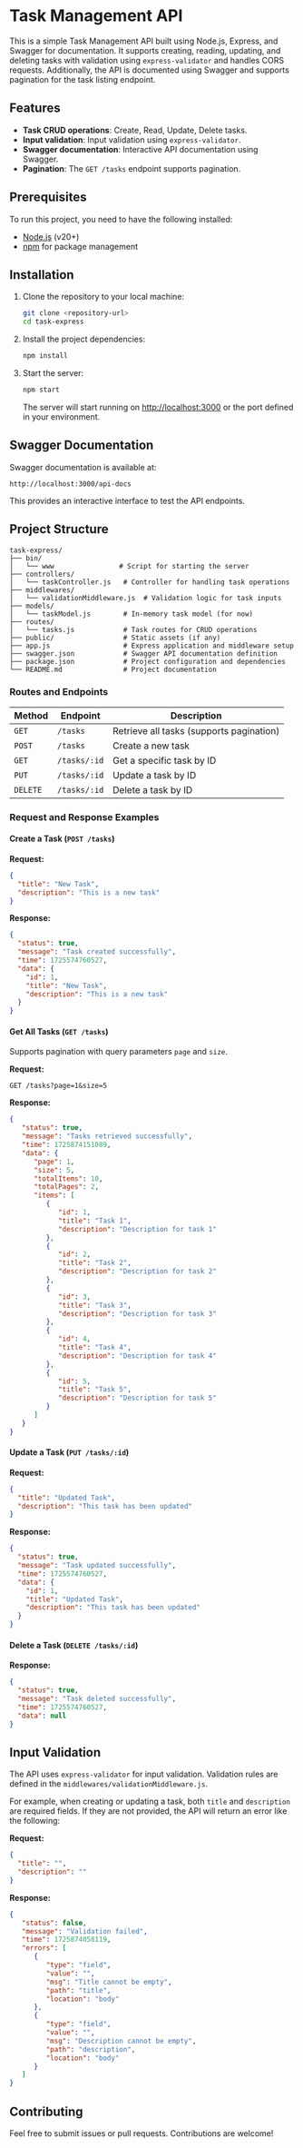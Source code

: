 
# Task Management API

This is a simple Task Management API built using Node.js, Express, and Swagger for documentation. It supports creating, reading, updating, and deleting tasks with validation using `express-validator` and handles CORS requests. Additionally, the API is documented using Swagger and supports pagination for the task listing endpoint.

## Features

- **Task CRUD operations**: Create, Read, Update, Delete tasks.
- **Input validation**: Input validation using `express-validator`.
- **Swagger documentation**: Interactive API documentation using Swagger.
- **Pagination**: The `GET /tasks` endpoint supports pagination.

## Prerequisites

To run this project, you need to have the following installed:

- [Node.js](https://nodejs.org/) (v20+)
- [npm](https://www.npmjs.com/) for package management

## Installation

1. Clone the repository to your local machine:
   
   ```bash
   git clone <repository-url>
   cd task-express
   ```

2. Install the project dependencies:

   ```bash
   npm install
   ```

3. Start the server:

   ```bash
   npm start
   ```

   The server will start running on [http://localhost:3000](http://localhost:3000) or the port defined in your environment.

## Swagger Documentation

Swagger documentation is available at:

```
http://localhost:3000/api-docs
```

This provides an interactive interface to test the API endpoints.

## Project Structure

```
task-express/
├── bin/
│   └── www                # Script for starting the server
├── controllers/
│   └── taskController.js   # Controller for handling task operations
├── middlewares/
│   └── validationMiddleware.js  # Validation logic for task inputs
├── models/
│   └── taskModel.js        # In-memory task model (for now)
├── routes/
│   └── tasks.js            # Task routes for CRUD operations
├── public/                 # Static assets (if any)
├── app.js                  # Express application and middleware setup
├── swagger.json            # Swagger API documentation definition
├── package.json            # Project configuration and dependencies
└── README.md               # Project documentation
```

### Routes and Endpoints

| Method   | Endpoint     | Description                              |
|----------|--------------|------------------------------------------|
| `GET`    | `/tasks`     | Retrieve all tasks (supports pagination) |
| `POST`   | `/tasks`     | Create a new task                        |
| `GET`    | `/tasks/:id` | Get a specific task by ID                |
| `PUT`    | `/tasks/:id` | Update a task by ID                      |
| `DELETE` | `/tasks/:id` | Delete a task by ID                      |

### Request and Response Examples

#### Create a Task (`POST /tasks`)

**Request:**

```json
{
  "title": "New Task",
  "description": "This is a new task"
}
```

**Response:**

```json
{
  "status": true,
  "message": "Task created successfully",
  "time": 1725574760527,
  "data": {
    "id": 1,
    "title": "New Task",
    "description": "This is a new task"
  }
}
```

#### Get All Tasks (`GET /tasks`)

Supports pagination with query parameters `page` and `size`.

**Request:**

```
GET /tasks?page=1&size=5
```

**Response:**

```json
{
   "status": true,
   "message": "Tasks retrieved successfully",
   "time": 1725874151089,
   "data": {
      "page": 1,
      "size": 5,
      "totalItems": 10,
      "totalPages": 2,
      "items": [
         {
            "id": 1,
            "title": "Task 1",
            "description": "Description for task 1"
         },
         {
            "id": 2,
            "title": "Task 2",
            "description": "Description for task 2"
         },
         {
            "id": 3,
            "title": "Task 3",
            "description": "Description for task 3"
         },
         {
            "id": 4,
            "title": "Task 4",
            "description": "Description for task 4"
         },
         {
            "id": 5,
            "title": "Task 5",
            "description": "Description for task 5"
         }
      ]
   }
}
```

#### Update a Task (`PUT /tasks/:id`)

**Request:**

```json
{
  "title": "Updated Task",
  "description": "This task has been updated"
}
```

**Response:**

```json
{
  "status": true,
  "message": "Task updated successfully",
  "time": 1725574760527,
  "data": {
    "id": 1,
    "title": "Updated Task",
    "description": "This task has been updated"
  }
}
```

#### Delete a Task (`DELETE /tasks/:id`)

**Response:**

```json
{
  "status": true,
  "message": "Task deleted successfully",
  "time": 1725574760527,
  "data": null
}
```

## Input Validation

The API uses `express-validator` for input validation. Validation rules are defined in the `middlewares/validationMiddleware.js`.

For example, when creating or updating a task, both `title` and `description` are required fields. If they are not provided, the API will return an error like the following:

**Request:**

```json
{
  "title": "",
  "description": ""
}
```

**Response:**

```json
{
   "status": false,
   "message": "Validation failed",
   "time": 1725874058119,
   "errors": [
      {
         "type": "field",
         "value": "",
         "msg": "Title cannot be empty",
         "path": "title",
         "location": "body"
      },
      {
         "type": "field",
         "value": "",
         "msg": "Description cannot be empty",
         "path": "description",
         "location": "body"
      }
   ]
}
```

## Contributing

Feel free to submit issues or pull requests. Contributions are welcome!
